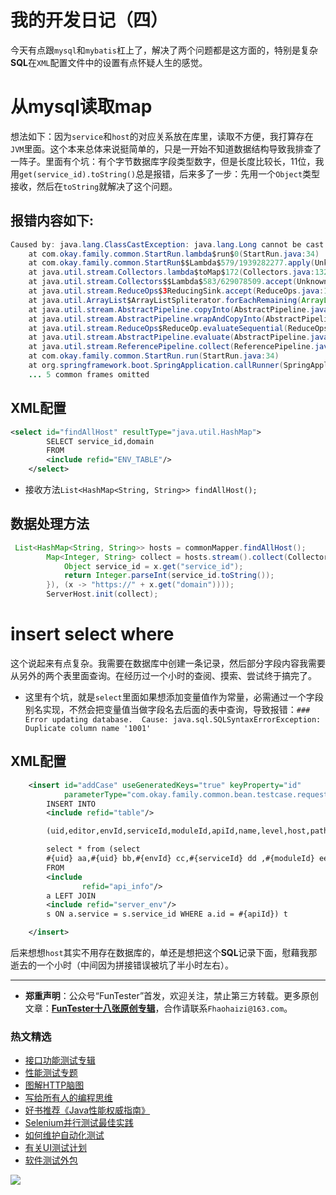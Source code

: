 # 我的开发日记（四）

今天有点跟`mysql`和`mybatis`杠上了，解决了两个问题都是这方面的，特别是复杂**SQL**在`XML`配置文件中的设置有点怀疑人生的感觉。

# 从mysql读取map

想法如下：因为`service`和`host`的对应关系放在库里，读取不方便，我打算存在`JVM`里面。这个本来总体来说挺简单的，只是一开始不知道数据结构导致我排查了一阵子。里面有个坑：有个字节数据库字段类型数字，但是长度比较长，11位，我用`get(service_id).toString()`总是报错，后来多了一步：先用一个`Object`类型接收，然后在`toString`就解决了这个问题。

## 报错内容如下:


```Java
Caused by: java.lang.ClassCastException: java.lang.Long cannot be cast to java.lang.String
	at com.okay.family.common.StartRun.lambda$run$0(StartRun.java:34)
	at com.okay.family.common.StartRun$$Lambda$579/1939282277.apply(Unknown Source)
	at java.util.stream.Collectors.lambda$toMap$172(Collectors.java:1320)
	at java.util.stream.Collectors$$Lambda$583/629078509.accept(Unknown Source)
	at java.util.stream.ReduceOps$3ReducingSink.accept(ReduceOps.java:169)
	at java.util.ArrayList$ArrayListSpliterator.forEachRemaining(ArrayList.java:1374)
	at java.util.stream.AbstractPipeline.copyInto(AbstractPipeline.java:512)
	at java.util.stream.AbstractPipeline.wrapAndCopyInto(AbstractPipeline.java:502)
	at java.util.stream.ReduceOps$ReduceOp.evaluateSequential(ReduceOps.java:708)
	at java.util.stream.AbstractPipeline.evaluate(AbstractPipeline.java:234)
	at java.util.stream.ReferencePipeline.collect(ReferencePipeline.java:499)
	at com.okay.family.common.StartRun.run(StartRun.java:34)
	at org.springframework.boot.SpringApplication.callRunner(SpringApplication.java:795)
	... 5 common frames omitted
```

## XML配置


```XML
<select id="findAllHost" resultType="java.util.HashMap">
        SELECT service_id,domain
        FROM
        <include refid="ENV_TABLE"/>
    </select>
```

* 接收方法`List<HashMap<String, String>> findAllHost();`

## 数据处理方法


```Java
 List<HashMap<String, String>> hosts = commonMapper.findAllHost();
        Map<Integer, String> collect = hosts.stream().collect(Collectors.toMap((x -> {
            Object service_id = x.get("service_id");
            return Integer.parseInt(service_id.toString());
        }), (x -> "https://" + x.get("domain"))));
        ServerHost.init(collect);
```

# insert select where

这个说起来有点复杂。我需要在数据库中创建一条记录，然后部分字段内容我需要从另外的两个表里面查询。在经历过一个小时的查阅、摸索、尝试终于搞完了。

* 这里有个坑，就是`select`里面如果想添加变量值作为常量，必需通过一个字段别名实现，不然会把变量值当做字段名去后面的表中查询，导致报错：`### Error updating database.  Cause: java.sql.SQLSyntaxErrorException: Duplicate column name '1001'`

## XML配置


```XML
    <insert id="addCase" useGeneratedKeys="true" keyProperty="id"
            parameterType="com.okay.family.common.bean.testcase.request.CaseAttributeBean">
        INSERT INTO
        <include refid="table"/>

        (uid,editor,envId,serviceId,moduleId,apiId,name,level,host,path,type,method,headermoco,paramsmoco)

        select * from (select
        #{uid} aa,#{uid} bb,#{envId} cc,#{serviceId} dd ,#{moduleId} ee ,#{apiId} ff,#{name} gg,1,CONCAT("https://",domain),api_url,api_action,api_method,header_para,request_par
        FROM
        <include
                refid="api_info"/>
        a LEFT JOIN
        <include refid="server_env"/>
        s ON a.service = s.service_id WHERE a.id = #{apiId}) t

    </insert>
```

后来想想`host`其实不用存在数据库的，单还是想把这个**SQL**记录下面，慰藉我那逝去的一个小时（中间因为拼接错误被坑了半小时左右）。

--- 
* **郑重声明**：公众号“FunTester”首发，欢迎关注，禁止第三方转载。更多原创文章：**[FunTester十八张原创专辑](https://mp.weixin.qq.com/s/Le-tpC79pIpacHXGOkkYWw)**，合作请联系`Fhaohaizi@163.com`。

### 热文精选

- [接口功能测试专辑](https://mp.weixin.qq.com/mp/appmsgalbum?action=getalbum&album_id=1321895538945638401&__biz=MzU4MTE2NDEyMQ==#wechat_redirect)
- [性能测试专题](https://mp.weixin.qq.com/mp/appmsgalbum?action=getalbum&album_id=1319027448301961218&__biz=MzU4MTE2NDEyMQ==#wechat_redirect)
- [图解HTTP脑图](https://mp.weixin.qq.com/s/100Vm8FVEuXs0x6rDGTipw)
- [写给所有人的编程思维](https://mp.weixin.qq.com/s/Oj33UCnYfbUgzsBzEm2GPQ)
- [好书推荐《Java性能权威指南》](https://mp.weixin.qq.com/s/YWd5Yx6n7887g1lMLTcsWQ)
- [Selenium并行测试最佳实践](https://mp.weixin.qq.com/s/-RsQZaT5pH8DHPvm0L8Hjw)
- [如何维护自动化测试](https://mp.weixin.qq.com/s/4eh4AN_MiatMSkoCMtY3UA)
- [有关UI测试计划](https://mp.weixin.qq.com/s/D0fMXwJF754a7Mr5ARY5tQ)
- [软件测试外包](https://mp.weixin.qq.com/s/sYQfb2PiQptcT0o_lLpBqQ)

![](https://mmbiz.qpic.cn/mmbiz_jpg/13eN86FKXzCxr0Sa2MXpNKicZE024zJm73r4hrjticMMYViagtaSXxwsyhmRmOrdXPXfS5zB2ILHtaqNSoWGRwa8Q/640?wx_fmt=jpeg&tp=webp&wxfrom=5&wx_lazy=1&wx_co=1)